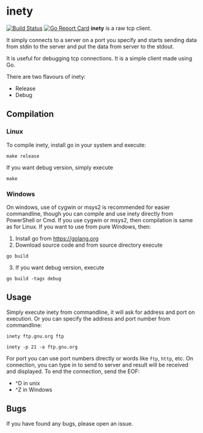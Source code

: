 # inety
[![Build Status](https://travis-ci.org/ilango100/inety.svg?branch=master)](https://travis-ci.org/ilango100/inety) [![Go Report Card](https://goreportcard.com/badge/github.com/ilango100/inety)](https://goreportcard.com/report/github.com/ilango100/inety)
**inety** is a raw tcp client.

It simply connects to a server on a port you specify and starts sending data from stdin to the server and put the data from server to the stdout.

It is useful for debugging tcp connections. It is a simple client made using Go.

There are two flavours of inety:
- Release 
- Debug

## Compilation

### Linux
To compile inety, install go in your system and execute:
```
make release
```
If you want debug version, simply execute
```
make
```

### Windows
On windows, use of cygwin or msys2 is recommended for easier commandline, though you can compile and use inety directly from PowerShell or Cmd. If you use cygwin or msys2, then compilation is same as for Linux. If you want to use from pure Windows, then:
1. Install go from https://golang.org
2. Download source code and from source directory execute
```
go build
```
3. If you want debug version, execute
```
go build -tags debug
```

## Usage
Simply execute inety from commandline, it will ask for address and port on execution.
Or you can specify the address and port number from commandline:
```
inety ftp.gnu.org ftp
```
```
inety -p 21 -a ftp.gnu.org
```

For port you can use port numbers directly or words like `ftp`, `http`, etc. 
On connection, you can type in to send to server and result will be received and displayed.
To end the connection, send the EOF: 
- ^D in unix
- ^Z in Windows

## Bugs
If you have found any bugs, please open an issue.
